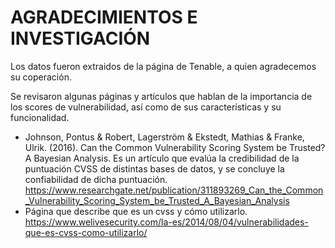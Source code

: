 # AGRADECIMIENTOS E INVESTIGACIÓN

Los datos fueron extraidos de la página de Tenable, a quien agradecemos su coperación. 

Se revisaron algunas páginas y artículos que hablan de la importancia de los scores de vulnerabilidad, así como de sus características
y su funcionalidad.
- Johnson, Pontus & Robert, Lagerström & Ekstedt, Mathias & Franke, Ulrik. (2016). 
  Can the Common Vulnerability Scoring System be Trusted? A Bayesian Analysis. Es un artículo que evalúa la credibilidad de la puntuación
  CVSS de distintas bases de datos, y se concluye la confiabilidad de dicha puntuación.  
https://www.researchgate.net/publication/311893269_Can_the_Common_Vulnerability_Scoring_System_be_Trusted_A_Bayesian_Analysis 
- Página que describe que es un cvss y cómo utilizarlo.
https://www.welivesecurity.com/la-es/2014/08/04/vulnerabilidades-que-es-cvss-como-utilizarlo/  
